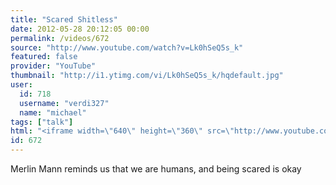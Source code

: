 ```yaml
---
title: "Scared Shitless"
date: 2012-05-28 20:12:05 00:00
permalink: /videos/672
source: "http://www.youtube.com/watch?v=Lk0hSeQ5s_k"
featured: false
provider: "YouTube"
thumbnail: "http://i1.ytimg.com/vi/Lk0hSeQ5s_k/hqdefault.jpg"
user:
  id: 718
  username: "verdi327"
  name: "michael"
tags: ["talk"]
html: "<iframe width=\"640\" height=\"360\" src=\"http://www.youtube.com/embed/Lk0hSeQ5s_k?wmode=transparent&fs=1&feature=oembed\" frameborder=\"0\" allowfullscreen></iframe>"
id: 672
---
```


Merlin Mann reminds us that we are humans, and being scared is okay